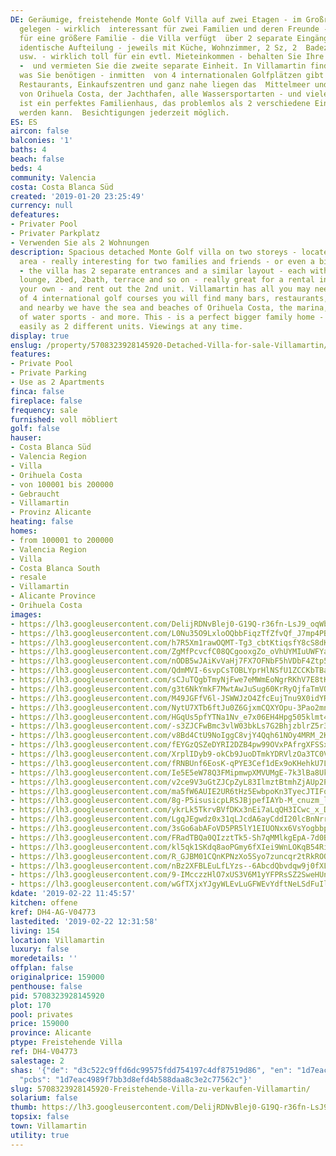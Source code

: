 ```yaml
---
DE: Geräumige, freistehende Monte Golf Villa auf zwei Etagen - im Großraum Villamartin
  gelegen - wirklich  interessant für zwei Familien und deren Freunde - oder sogar
  für eine größere Familie - die Villa verfügt  über 2 separate Eingänge und eine
  identische Aufteilung - jeweils mit Küche, Wohnzimmer, 2 Sz, 2  Badezimmern, Terrasse
  usw. - wirklich toll für ein evtl. Mieteinkommen - behalten Sie Ihre eigene Villa
  -  und vermieten Sie die zweite separate Einheit. In Villamartin finden Sie alles,
  was Sie benötigen - inmitten  von 4 internationalen Golfplätzen gibt es viele Bars,
  Restaurants, Einkaufszentren und ganz nahe liegen das  Mittelmeer und die Strände
  von Orihuela Costa, der Jachthafen, alle Wassersportarten - und vieles mehr.  Dies
  ist ein perfektes Familienhaus, das problemlos als 2 verschiedene Einheiten genutzt
  werden kann.  Besichtigungen jederzeit möglich.
ES: ES
aircon: false
balconies: '1'
baths: 4
beach: false
beds: 4
community: Valencia
costa: Costa Blanca Süd
created: '2019-01-20 23:25:49'
currency: null
defeatures:
- Privater Pool
- Privater Parkplatz
- Verwenden Sie als 2 Wohnungen
description: Spacious detached Monte Golf villa on two storeys - located in the greater  Villamartin
  area - really interesting for two families and friends - or even a bigger  family
  - the villa has 2 separate entrances and a similar layout - each with a  kitchen,
  lounge, 2bed, 2bath, terrace and so on - really great for a rental income -  keep
  your own - and rent out the 2nd unit. Villamartin has all you may need - in the  middle
  of 4 international golf courses you will find many bars, restaurants, shopping  malls,
  and nearby we have the sea and beaches of Orihuela Costa, the marina, all  kind
  of water sports - and more. This - is a perfect bigger family home - might be  used
  easily as 2 different units. Viewings at any time.
display: true
enslug: /property/5708323928145920-Detached-Villa-for-sale-Villamartin/
features:
- Private Pool
- Private Parking
- Use as 2 Apartments
finca: false
fireplace: false
frequency: sale
furnished: voll möbliert
golf: false
hauser:
- Costa Blanca Süd
- Valencia Region
- Villa
- Orihuela Costa
- von 100001 bis 200000
- Gebraucht
- Villamartin
- Provinz Alicante
heating: false
homes:
- from 100001 to 200000
- Valencia Region
- Villa
- Costa Blanca South
- resale
- Villamartin
- Alicante Province
- Orihuela Costa
images:
- https://lh3.googleusercontent.com/DelijRDNvBlej0-G19Q-r36fn-LsJ9_oqWb1EaIH-u_66EgqL-VpiXMm61eMkTQ4PbSpIKBqBNePUPdMtbxM=w640-rj-e30-l100
- https://lh3.googleusercontent.com/L0Nu35O9LxloOQbbFiqzTfZfvQf_J7mp4PBwp4RhDpE3E5brpaoy4vcDWK8sjmhAHlVQCzl2luQF5P_zwQxv=w640-rj-e30-l100
- https://lh3.googleusercontent.com/h7R5Xm1rawOQMT-Tg3_cbtKtiqsfY8cS8dK1BfApFAg9tyRB6JHcLYoNAl_TKAZ9DIEF7_Q-_5HCVS8LbOS1=w640-rj-e30-l100
- https://lh3.googleusercontent.com/ZgMfPcvcfC08QCgooxgZo_oVhUYMIuUWFYa2WXgHn2M-qN_BjC2IvcSgNwVIHrmx46arYDmNTuBa1Zwvzn4Eew=w640-rj-e30-l100
- https://lh3.googleusercontent.com/nODB5wJAiKvVaHj7FX7OFNbF5hVDbF4Ztp5IXaoQSkQRUpg35_imSCFPUmp12L9O56aEo3orSj1ck0QlZCTwmQ=w640-rj-e30-l100
- https://lh3.googleusercontent.com/QdmMVI-6svpCsTOBLYprHlNSfU1ZCCKbTBa72Cj3ab32w_e4u2iWVn-8VrOaAolnXMyBWqUSC5Dt4iVou2A1=w640-rj-e30-l100
- https://lh3.googleusercontent.com/sCJuTQgbTmyNjFwe7eMWmEoNgrRKhV7E8tK0Fd7jrorciI3f4EmKHaXErQRjbnXnjHGvvgnyfK8NHoaI5S11=w640-rj-e30-l100
- https://lh3.googleusercontent.com/g3t6NkYmkF7MwtAwJuSug60KrRyQjfaTmVOX7-DgDk9RQlSKuQ-Azcv86NWfRuYOWY0kh2w3tG6B1hans5V1HA=w640-rj-e30-l100
- https://lh3.googleusercontent.com/M49JGFfV6l-JSWWJzO4ZfcEujTnu9X0idYRePJyMMDwPEU6Lcww2eyKHtGwxUpPAk4WDPoi8EPmdasTkK60=w640-rj-e30-l100
- https://lh3.googleusercontent.com/NytU7XTb6ftJu0Z6GjxmCQXYOpu-3Pao2mn4NZE52kgxV_5cuEDg4O-9_oJQd2oDjaTvrH8pH52BZAqXgRDHyA=w640-rj-e30-l100
- https://lh3.googleusercontent.com/HGqUs5pfYTNa1Nv_e7x06EH4Hpg505klmt4QUOB7hUyg-N-Hgc6Vz73FW3X1HIB6hN87STR2bHyVbzxcpbGT=w640-rj-e30-l100
- https://lh3.googleusercontent.com/-s3ZJCFwBmc3vlW03bkLs7G2BhjzblrZ5r3dSC1U7mYESTPDjJaJH5FCgOs2098DGMaQqDRASWnKdEIECFEj=w640-rj-e30-l100
- https://lh3.googleusercontent.com/v8Bd4CtU9NoIggC8vjY4Qqh61NOy4MRM_2KTN993pkkFEuy9kb90uIEqLKMn_pWvlmlHanaMnfpNgQ_45RWx=w640-rj-e30-l100
- https://lh3.googleusercontent.com/fEYGzQSZeDYRI2DZB4pw99OVxPAfrgXFSSxphbLyM-mn6zyvE6EXCqPwqfqOba_-iq-XSfAjvaJ4W86GCex2Pg=w640-rj-e30-l100
- https://lh3.googleusercontent.com/XrplIDyb9-okCb9JuoDTmkYDRVlzOa3TC0VeJ2uVmV81ws-0X3DCtky7hsPjZrW85_UT5EzNqv0L9WhPFcg=w640-rj-e30-l100
- https://lh3.googleusercontent.com/fRNBUnf6EosK-qPYE3Cef1dEx9oKHehkU7Lqg2kzgBOsz2xMFWoTetcT_O1bSlEVjnTAVQPPXH-e-WV5AJHuqQ=w640-rj-e30-l100
- https://lh3.googleusercontent.com/Ie5E5eW78Q3FMipmwpXMVUMgE-7k3lBa8Uk1t2HQ0FjkEoc4OXOdt1Q-jZvhU1Jn4pzuUxFAGD_1l9678soPxQ=w640-rj-e30-l100
- https://lh3.googleusercontent.com/v2ce9V3uGtZJCpZyL83IlmztBtmhZjAUp2Pt_xcZGpyUAzCi_X6fxMIvwtY19p1tGt1AeHVphHWK5cpgyPW2=w640-rj-e30-l100
- https://lh3.googleusercontent.com/ma5fW6AUIE2UR6tHz5EwbpoKn3TyecJTIFqeZa0LoJAeYHvv7pTpwyUpwHGp_S2lF8ws17ljoQz-kGgMkzhR=w640-rj-e30-l100
- https://lh3.googleusercontent.com/8g-P5isusicpLRSJBjpefIAYb-M_cnuzm_l5pQ3ylVq-X8TTmDFSoa_NhS2lFAINmt66xWKNhsVvk4eqmvT_=w640-rj-e30-l100
- https://lh3.googleusercontent.com/ykrLk5TkrvBVfDKx3nEi7aLqQH3ICwc_x_DV_IgsaCTAeev_2fiXTyeDYTXty3JVLPqgQy-EuKLbu8lCldIy=w640-rj-e30-l100
- https://lh3.googleusercontent.com/LgqJEgwdz0x31qLJcdA6ayCddI20lcBnNrrsRXDbVOFgdnfM24AbucCNqoW25lCB1IDzeX497wMV--nSZZU=w640-rj-e30-l100
- https://lh3.googleusercontent.com/3sGo6abAFoVD5PR5lY1EIUONxx6VsYogbbpUi8n0EfFHrG066eSj84UXeVu7dUGJyi32wAU6HpQTojrtHJ4=w640-rj-e30-l100
- https://lh3.googleusercontent.com/FRadTBQa0QIzztTk5-Sh7qMMlkgEpA-7d0B2Thmx0jnrOKQ-fKGVnx1y-8G9SPYd87ZttLph0VZ7KLFJZra5hQ=w640-rj-e30-l100
- https://lh3.googleusercontent.com/kl5qk1SKdq8aoPGmy6fXIei9WnLOKqB54Ri_BxWmh2-rkTjigByDFq8ees3SSsP59KWQjCz0T3LQtOPYNp0liA=w640-rj-e30-l100
- https://lh3.googleusercontent.com/R_GJBM01CQnKPNzXo5Syo7zuncqr2tRkROO6l1rxs6Bleujhdd6LT0wSsU8HS1fN3DQwXLnNMEYJl1F7A2nc=w640-rj-e30-l100
- https://lh3.googleusercontent.com/nBz2XFBLEuLfLYzs--6AbcdQbvdqw9j0fXLadfDIdqYRh6qlUK0rCivS5wpewN0JTVqFag0pKhrgpsIidhQ=w640-rj-e30-l100
- https://lh3.googleusercontent.com/9-IMcczzHlO7xUS3V6M1yYFPRsSZ2SweHUnKnd1M8Mx9b93WgRz7vZUKL8rpo0XKSjocwoLP0i1Iy2D6zvw=w640-rj-e30-l100
- https://lh3.googleusercontent.com/wGfTXjxYJgyWLEvLuGFWEvYdftNeLSdFuIl0_GmLS97lGQXhN30orY63fCleYanjTa8zJrO2gNNw5fySqIV6Lw=w640-rj-e30-l100
kdate: '2019-02-22 11:45:57'
kitchen: offene
kref: DH4-AG-V04773
lastedited: '2019-02-22 12:31:58'
living: 154
location: Villamartin
luxury: false
moredetails: ''
offplan: false
originalprice: 159000
penthouse: false
pid: 5708323928145920
plot: 170
pool: privates
price: 159000
province: Alicante
ptype: Freistehende Villa
ref: DH4-V04773
salestage: 2
shas: '{"de": "d3c522c9ffd6dc99575fdd754197c4df87519d86", "en": "1d7eac4989f7bb3d8efd4b588daa8c3e2c77562c",
  "pcbs": "1d7eac4989f7bb3d8efd4b588daa8c3e2c77562c"}'
slug: 5708323928145920-Freistehende-Villa-zu-verkaufen-Villamartin/
solarium: false
thumb: https://lh3.googleusercontent.com/DelijRDNvBlej0-G19Q-r36fn-LsJ9_oqWb1EaIH-u_66EgqL-VpiXMm61eMkTQ4PbSpIKBqBNePUPdMtbxM=w400-h240-n-rj-e30-l100
topsix: false
town: Villamartin
utility: true
---
```


